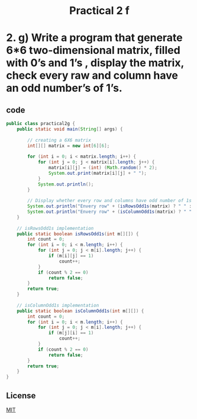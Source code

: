 <h1 align="center" style="margin-top: 0px;">
Practical 2 f 
</h1>

#	2.		g) Write a program that generate 6*6 two-dimensional matrix, filled with 0’s and  1’s , display the matrix, check every raw and column have an odd number’s of  1’s.	 	

## code 

```java
public class practical2g {
    public static void main(String[] args) {
 
        // creating a 6X6 matrix
        int[][] matrix = new int[6][6];
 
        for (int i = 0; i < matrix.length; i++) {
            for (int j = 0; j < matrix[i].length; j++) {
                matrix[i][j] = (int) (Math.random() * 2);
                System.out.print(matrix[i][j] + " ");
            }
            System.out.println();
        }
 
        // Display whether every row and columns have odd number of 1s
        System.out.println("Envery row" + (isRowsOdd1s(matrix) ? " " : " does not " + "have an odd number of 1s"));
        System.out.println("Envery row" + (isColumnOdd1s(matrix) ? " " : " does not " + "have an odd number of 1s"));
    }
 
    // isRowsOdd1s implementation
    public static boolean isRowsOdd1s(int m[][]) {
        int count = 0;
        for (int i = 0; i < m.length; i++) {
            for (int j = 0; j < m[i].length; j++) {
                if (m[i][j] == 1)
                    count++;
            }
            if (count % 2 == 0)
                return false;
        }
        return true;
    }
 
    // isColumnOdd1s implementation
    public static boolean isColumnOdd1s(int m[][]) {
        int count = 0;
        for (int i = 0; i < m.length; i++) {
            for (int j = 0; j < m[i].length; j++) {
                if (m[j][i] == 1)
                    count++;
            }
            if (count % 2 == 0)
                return false;
        }
        return true;
    }
}

```

## License
[MIT](https://hiren14.github.io/java_lab_050/LICENSE)